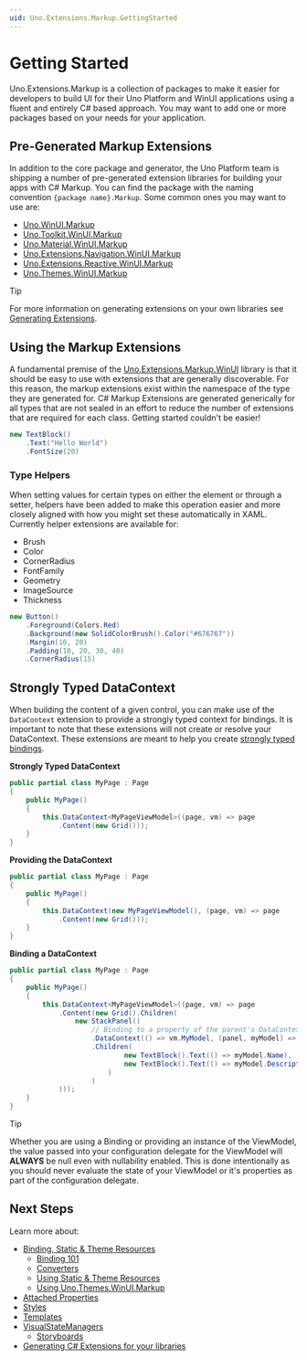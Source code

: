 ```yaml
---
uid: Uno.Extensions.Markup.GettingStarted
---
```

# Getting Started

Uno.Extensions.Markup is a collection of packages to make it easier for developers to build UI for their Uno Platform and WinUI applications using a fluent and entirely C# based approach. You may want to add one or more packages based on your needs for your application.

## Pre-Generated Markup Extensions

In addition to the core package and generator, the Uno Platform team is shipping a number of pre-generated extension libraries for building your apps with C# Markup. You can find the package with the naming convention `{package name}.Markup`. Some common ones you may want to use are:

- [Uno.WinUI.Markup](https://www.nuget.org/packages/Uno.WinUI.Markup)
- [Uno.Toolkit.WinUI.Markup](https://www.nuget.org/packages/Uno.Toolkit.WinUI.Markup)
- [Uno.Material.WinUI.Markup](https://www.nuget.org/packages/Uno.Material.WinUI.Markup)
- [Uno.Extensions.Navigation.WinUI.Markup](https://www.nuget.org/packages/Uno.Extensions.Navigation.WinUI.Markup)
- [Uno.Extensions.Reactive.WinUI.Markup](https://www.nuget.org/packages/Uno.Extensions.Reactive.WinUI.Markup)
- [Uno.Themes.WinUI.Markup](https://www.nuget.org/packages/Uno.Themes.WinUI.Markup)

> [!TIP]
> For more information on generating extensions on your own libraries see [Generating Extensions](xref:Uno.Extensions.Markup.GeneratingExtensions).

## Using the Markup Extensions

A fundamental premise of the [Uno.Extensions.Markup.WinUI](https://www.nuget.org/packages/Uno.Extensions.Markup.WinUI) library is that it should be easy to use with extensions that are generally discoverable. For this reason, the markup extensions exist within the namespace of the type they are generated for. C# Markup Extensions are generated generically for all types that are not sealed in an effort to reduce the number of extensions that are required for each class. Getting started couldn't be easier!

```cs
new TextBlock()
    .Text("Hello World")
    .FontSize(20)
```

### Type Helpers

When setting values for certain types on either the element or through a setter, helpers have been added to make this operation easier and more closely aligned with how you might set these automatically in XAML. Currently helper extensions are available for:

- Brush
- Color
- CornerRadius
- FontFamily
- Geometry
- ImageSource
- Thickness

```cs
new Button()
    .Foreground(Colors.Red)
    .Background(new SolidColorBrush().Color("#676767"))
    .Margin(10, 20)
    .Padding(10, 20, 30, 40)
    .CornerRadius(15)
```

## Strongly Typed DataContext

When building the content of a given control, you can make use of the `DataContext` extension to provide a strongly typed context for bindings. It is important to note that these extensions will not create or resolve your DataContext. These extensions are meant to help you create [strongly typed bindings](xref:Uno.Extensions.Markup.DependencyPropertyBuilder).

**Strongly Typed DataContext**
```cs
public partial class MyPage : Page
{
    public MyPage()
    {
        this.DataContext<MyPageViewModel>((page, vm) => page
            .Content(new Grid()));
    }
}
```

**Providing the DataContext**
```cs
public partial class MyPage : Page
{
    public MyPage()
    {
        this.DataContext(new MyPageViewModel(), (page, vm) => page
            .Content(new Grid()));
    }
}
```

**Binding a DataContext**
```cs
public partial class MyPage : Page
{
    public MyPage()
    {
        this.DataContext<MyPageViewModel>((page, vm) => page
            .Content(new Grid().Children(
                new StackPanel()
                    // Binding to a property of the parent's DataContext
                    .DataContext(() => vm.MyModel, (panel, myModel) => panel
                    .Children(
                            new TextBlock().Text(() => myModel.Name),
                            new TextBlock().Text(() => myModel.Description)
                        )
                    )
            )));
    }
}
```

> [!TIP]
> Whether you are using a Binding or providing an instance of the ViewModel, the value passed into your configuration delegate for the ViewModel will **ALWAYS** be null even with nullability enabled. This is done intentionally as you should never evaluate the state of your ViewModel or it's properties as part of the configuration delegate.

## Next Steps

Learn more about:

- [Binding, Static & Theme Resources](xref:Uno.Extensions.Markup.DependencyPropertyBuilder)
    - [Binding 101](xref:Uno.Extensions.Markup.Binding101)
    - [Converters](xref:Uno.Extensions.Markup.Converters)
    - [Using Static & Theme Resources](xref:Uno.Extensions.Markup.StaticAndThemeResources)
    - [Using Uno.Themes.WinUI.Markup](xref:Uno.Extensions.Markup.UnoThemes)
- [Attached Properties](xref:Uno.Extensions.Markup.AttachedProperties)
- [Styles](xref:Uno.Extensions.Markup.Styles)
- [Templates](xref:Uno.Extensions.Markup.Templates)
- [VisualStateManagers](xref:Uno.Extensions.Markup.VisualStateManager)
  - [Storyboards](xref:Uno.Extensions.Markup.Storyboards)
- [Generating C# Extensions for your libraries](xref:Uno.Extensions.Markup.GeneratingExtensions)
